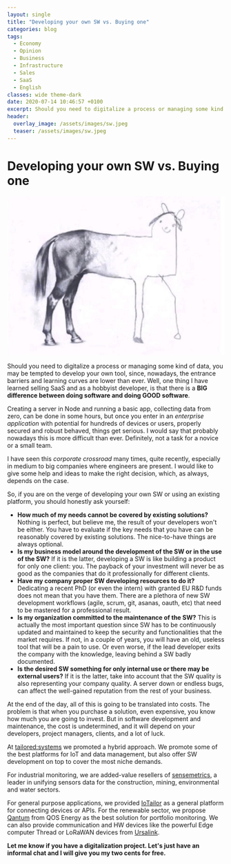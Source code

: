 ```yaml
---
layout: single
title: "Developing your own SW vs. Buying one"
categories: blog
tags:
  - Economy
  - Opinion
  - Business
  - Infrastructure
  - Sales
  - SaaS
  - English
classes: wide theme-dark
date: 2020-07-14 10:46:57 +0100
excerpt: Should you need to digitalize a process or managing some kind of data, you may be tempted to develop your own tool, since, nowadays, the entrance barriers and learning curves are lower than ever.
header:
  overlay_image: /assets/images/sw.jpeg
  teaser: /assets/images/sw.jpeg
---
```


# Developing your own SW vs. Buying one

![Cover Image](/assets/images/sw.jpeg)

Should you need to digitalize a process or managing some kind of data, you may be tempted to develop your own tool, since, nowadays, the entrance barriers and learning curves are lower than ever. Well, one thing I have learned selling SaaS and as a hobbyist developer, is that there is a **BIG difference between doing software and doing GOOD software**.

Creating a server in Node and running a basic app, collecting data from zero, can be done in some hours, but once you enter in an _enterprise application_ with potential for hundreds of devices or users, properly secured and robust behaved, things get serious. I would say that probably nowadays this is more difficult than ever. Definitely, not a task for a novice or a small team.

I have seen this _corporate crossroad_ many times, quite recently, especially in medium to big companies where engineers are present. I would like to give some help and ideas to make the right decision, which, as always, depends on the case.

So, if you are on the verge of developing your own SW or using an existing platform, you should honestly ask yourself:

- **How much of my needs cannot be covered by existing solutions?** Nothing is perfect, but believe me, the result of your developers won't be either. You have to evaluate if the key needs that you have can be reasonably covered by existing solutions. The nice-to-have things are always optional.
- **Is my business model around the development of the SW or in the use of the SW?** If it is the latter, developing a SW is like building a product for only one client: you. The payback of your investment will never be as good as the companies that do it professionally for different clients.
- **Have my company proper SW developing resources to do it?** Dedicating a recent PhD (or even the intern) with granted EU R&D funds does not mean that you have them. There are a plethora of new SW development workflows (agile, scrum, git, asanas, oauth, etc) that need to be mastered for a professional result.
- **Is my organization committed to the maintenance of the SW?** This is actually the most important question since SW has to be continuously updated and maintained to keep the security and functionalities that the market requires. If not, in a couple of years, you will have an old, useless tool that will be a pain to use. Or even worse, if the lead developer exits the company with the knowledge, leaving behind a SW badly documented.
- **Is the desired SW something for only internal use or there may be external users?** If it is the latter, take into account that the SW quality is also representing your company quality. A server down or endless bugs, can affect the well-gained reputation from the rest of your business.

At the end of the day, all of this is going to be translated into costs. The problem is that when you purchase a solution, even expensive, you know how much you are going to invest. But in software development and maintenance, the cost is undetermined, and it will depend on your developers, project managers, clients, and a lot of luck.

At [tailored:systems](https://tailored.systems/) we promoted a hybrid approach. We promote some of the best platforms for IoT and data management, but also offer SW development on top to cover the most niche demands.

For industrial monitoring, we are added-value resellers of [sensemetrics](https://tailored.systems/sensemetrics/), a leader in unifying sensors data for the construction, mining, environmental and water sectors.

For general purpose applications, we provided [IoTailor](https://iotailor.com/) as a general platform for connecting devices or APIs. For the renewable sector, we propose [Qantum](https://www.qosenergy.com/) from QOS Energy as the best solution for portfolio monitoring. We can also provide communication and HW devices like the powerful Edge computer Thread or LoRaWAN devices from [Ursalink](https://tailored.systems/ursalink-lorawan-connectivity/).

**Let me know if you have a digitalization project. Let's just have an informal chat and I will give you my two cents for free.**
